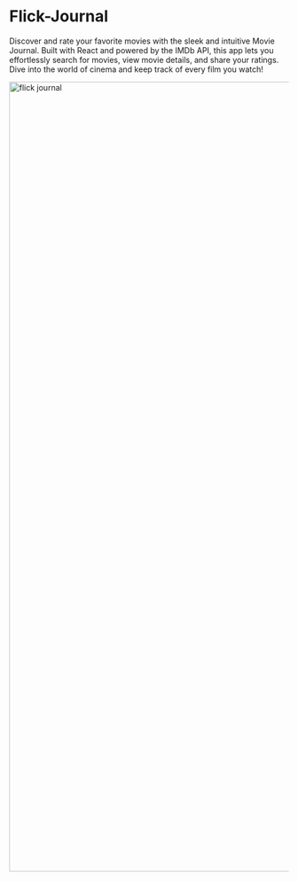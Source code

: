 # Flick-Journal
Discover and rate your favorite movies with the sleek and intuitive Movie Journal. Built with React and powered by the IMDb API, this app lets you effortlessly search for movies, view movie details, and share your ratings. Dive into the world of cinema and keep track of every film you watch!


<img width="1423" alt="flick journal" src="https://github.com/tiffanyni/Flick-Journal/assets/167052032/04114b61-a62c-4230-b89a-73ed70179cae">
